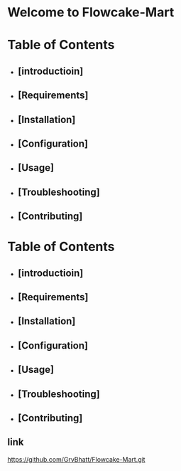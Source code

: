 # Welcome to Flowcake-Mart


# Table of Contents

- ## [introductioin]
- ## [Requirements]
- ## [Installation]
- ## [Configuration]
- ## [Usage]
- ## [Troubleshooting]
- ## [Contributing]


# Table of Contents

- ## [introductioin]
- ## [Requirements]
- ## [Installation]
- ## [Configuration]
- ## [Usage]
- ## [Troubleshooting]
- ## [Contributing]


## link

https://github.com/GrvBhatt/Flowcake-Mart.git
